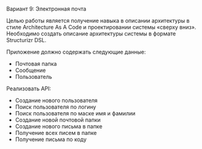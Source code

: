 Вариант 9: Электронная почта 

Целью работы является получение навыка в описании архитектуры в стиле Architecture As A Code и проектировании системы «сверху вниз». 
Необходимо создать описание архитектуры системы в формате Structurizr DSL.

Приложение должно содержать следующие данные:
* Почтовая папка
* Сообщение
* Пользователь

Реализовать API:
* Создание нового пользователя
* Поиск пользователя по логину
* Поиск пользователя по маске имя и фамилии
* Создание новой почтовой папки
* Создание нового письма в папке
* Получение всех писем в папке
* Получение письма по коду
